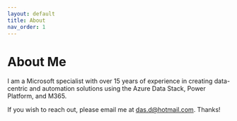 ```yaml
---
layout: default
title: About
nav_order: 1
---
```


# About Me

<p> 
I am a Microsoft specialist with over 15 years of experience in creating data-centric and automation solutions using the Azure Data Stack, Power Platform, and M365.

If you wish to reach out, please email me at <a href="mailto:das.d@hotmail.com">das.d@hotmail.com</a>. Thanks!

</p>
